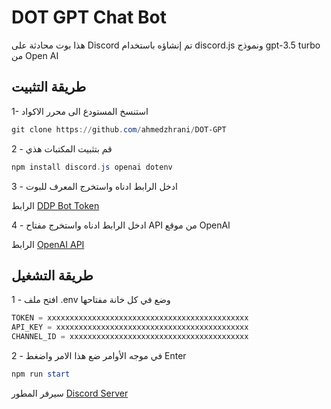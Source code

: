 #  DOT GPT Chat Bot

هذا بوت محادثة على Discord تم إنشاؤه باستخدام discord.js ونموذج  gpt-3.5 turbo من Open AI


## طريقة التثبيت
1- استنسخ المستودع الى محرر الاكواد 
```powershell
git clone https://github.com/ahmedzhrani/DOT-GPT
```

2 - قم بتثبيت المكتبات هذي
```powershell
npm install discord.js openai dotenv
```

3 - ادخل الرابط ادناه واستخرج المعرف للبوت

الرابط [DDP Bot Token](https://discord.com/developers/applications)


4 - ادخل الرابط ادناه واستخرج مفتاح API من موقع OpenAI

الرابط [OpenAI API](https://platform.openai.com/account/api-keys)



## طريقة التشغيل

1 - افتح ملف .env وضع في كل خانة مفتاحها 
```javascript
TOKEN = xxxxxxxxxxxxxxxxxxxxxxxxxxxxxxxxxxxxxxxxxxxxx
API_KEY = xxxxxxxxxxxxxxxxxxxxxxxxxxxxxxxxxxxxxxxxxxx
CHANNEL_ID = xxxxxxxxxxxxxxxxxxxxxxxxxxxxxxxxxxxxxxxx
```

2 - في موجه الأوامر ضع هذا الامر واضغط Enter
```powershell
npm run start
```

سيرفر المطور 
[Discord Server](https://discord.gg/mGs8rAqtv5)

